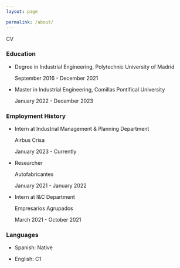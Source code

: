 ```yaml
---
layout: page

permalink: /about/
---
```

CV

### Education

- Degree in Industrial Engineering, Polytechnic University of Madrid

  September 2016 - December 2021

- Master in Industrial Engineering, Comillas Pontifical University

  January 2022 - December 2023

### Employment History

- Intern at Industrial Management & Planning Department

  Airbus Crisa
  
  January 2023 - Currently
  
- Researcher

  Autofabricantes
  
  January 2021 - January 2022
  
- Intern at I&C Department

  Empresarios Agrupados
  
  March 2021 - October 2021

### Languages

- Spanish: Native

- English: C1
